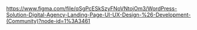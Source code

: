 https://www.figma.com/file/qSgPcESkSzyFNoVNtojOm3/WordPress-Solution-Digital-Agency-Landing-Page-UI-UX-Design-%26-Development-(Community)?node-id=1%3A3461